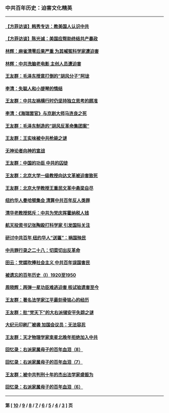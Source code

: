 ### 中共百年历史：迫害文化精英
---
#### [【方菲访谈】韩秀专访：教美国人认识中共](../../pages/nf1176111/n13821310.md?10160430) 
#### [【方菲访谈】陈光诚：美国应帮助终结共产暴政](../../pages/nf1176111/n13759521.md?10160430) 
#### [林辉：麻雀清零后果严重 为其喊冤科学家遭迫害](../../pages/nf1176111/n13746900.md?10160430) 
#### [林辉：中共洗脑老电影 主创人员遭迫害](../../pages/nf1176111/n13699437.md?10160430) 
#### [王友群：毛泽东授意打倒的“胡风分子”阿垅](../../pages/nf1176111/n13592541.md?10160430) 
#### [李清：失聪人和小提琴的情结](../../pages/nf1176111/n13459280.md?10160430) 
#### [王友群：中共左祸横行时仍坚持独立思考的顾准](../../pages/nf1176111/n13444722.md?10160430) 
#### [李清：《海瑞罢官》与京剧大师马连良之死](../../pages/nf1176111/n13412316.md?10160430) 
#### [王友群：毛泽东制造的“胡风反革命集团案”](../../pages/nf1176111/n13324909.md?10160430) 
#### [王友群：王实味被中共枪毙之谜](../../pages/nf1176111/n13307502.md?10160430) 
#### [无神论者向神的宣战](../../pages/nf1176111/n13281535.md?10160430) 
#### [王友群：中国的功臣 中共的囚徒](../../pages/nf1176111/n13291790.md?10160430) 
#### [王友群：北京大学一级教授向达文革被迫害致死](../../pages/nf1176111/n13150966.md?10160430) 
#### [王友群：北京大学教授王重民文革中悬梁自尽](../../pages/nf1176111/n13084645.md?10160430) 
#### [纽约华人曼哈顿集会 清算中共百年反人类罪](../../pages/nf1176111/n13084157.md?10160430) 
#### [清华老教授怒斥：中共为党庆挥霍纳税人钱](../../pages/nf1176111/n13071430.md?10160430) 
#### [航天投资书记张陶殴打科学家 引发国际关注](../../pages/nf1176111/n13069132.md?10160430) 
#### [研讨中共百年 纽约华人“送匾”：祸国殃民](../../pages/nf1176111/n13057367.md?10160430) 
#### [中共罪行录之二十八：切菜切出反革命](../../pages/nf1176111/n13030600.md?10160430) 
#### [田云：党媒吹捧社会主义 中共百年误国害民](../../pages/nf1176111/n13006682.md?10160430) 
#### [被遗忘的百年历史（I）1920至1950](../../pages/nf1176111/n12986411.md?10160430) 
#### [周晓辉：两弹一星功臣难逃迫害 核试验遗害至今](../../pages/nf1176111/n12974997.md?10160430) 
#### [王友群：著名法学家江平最刻骨铭心的经历](../../pages/nf1176111/n12970787.md?10160430) 
#### [王友群：批“党天下”的大右派储安平失踪之谜](../../pages/nf1176111/n12954229.md?10160430) 
#### [大纪元印刷厂被袭 加国会议员：无法容忍](../../pages/nf1176111/n12883028.md?10160430) 
#### [王友群：天才物理学家束星北晚年拒绝加入中共](../../pages/nf1176111/n12792913.md?10160430) 
#### [回忆录：右派家属母子的百年血泪（8）](../../pages/nf1176111/n12706196.md?10160430) 
#### [回忆录：右派家属母子的百年血泪（7）](../../pages/nf1176111/n12706191.md?10160430) 
#### [王友群：被中共判刑十年的杰出法学家盛振为](../../pages/nf1176111/n12706141.md?10160430) 
#### [回忆录：右派家属母子的百年血泪（6）](../../pages/nf1176111/n12698863.md?10160430) 

---
#### 第 [ [10](./10.md?10160430) / [9](./9.md?10160430) / [8](./8.md?10160430) / [7](./7.md?10160430) / [6](./6.md?10160430) / [5](./5.md?10160430) / [4](./4.md?10160430) / [3](./3.md?10160430) ] 页
